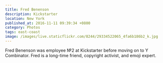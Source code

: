 ```yaml
---
title: Fred Benenson
description: Kickstarter
location: New York
published_at: 2016-11-11 09:39:34 +0800
category: Photos
tags: east-coast
image: /images/live.staticflickr.com/8244/29334522065_4fa6b186b2_k.jpg
---
```


Fred Benenson was employee №2 at Kickstarter before moving on to Y Combinator.
Fred is a long-time friend, copyright activist, and emoji expert.
